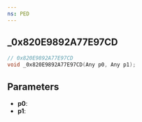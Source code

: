 ```yaml
---
ns: PED
---
```

## _0x820E9892A77E97CD

```c
// 0x820E9892A77E97CD
void _0x820E9892A77E97CD(Any p0, Any p1);
```


## Parameters
* **p0**: 
* **p1**: 

